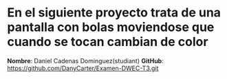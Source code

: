 # En  el siguiente proyecto trata de una pantalla con bolas moviendose que cuando se tocan cambian de color

**Nombre**: Daniel Cadenas Dominguez(studiant)
**GitHub**: https://github.com/DanyCarter/Examen-DWEC-T3.git
